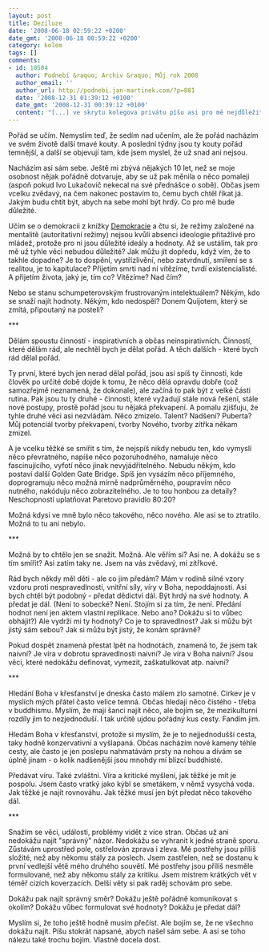 ```yaml
---
layout: post
title: Deziluze
date: '2008-06-18 02:59:22 +0200'
date_gmt: '2008-06-18 00:59:22 +0200'
category: kolem
tags: []
comments:
- id: 10504
  author: Podnebí &raquo; Archiv &raquo; Můj rok 2008
  author_email: ''
  author_url: http://podnebi.jan-martinek.com/?p=881
  date: '2008-12-31 01:39:12 +0100'
  date_gmt: '2008-12-31 00:39:12 +0100'
  content: "[...] ve skrytu kolegova privátu píšu asi pro mě nejdůležitější letošní zápisek &#8220;Deziluze&#8220;. Zůstal bez komentářů na webu, o to víc přišlo mailů a dalších, většinou [...]"
---
```

<p>Pořád se učím. Nemyslím teď, že sedím nad učením, ale že pořád nacházím ve svém životě další tmavé kouty. A poslední týdny jsou ty kouty pořád temnější, a další se objevují tam, kde jsem myslel, že už snad ani nejsou.</p>
<p>Nacházím asi sám sebe. Ještě mi zbývá nějakých 10 let, než se moje osobnost nějak pořádně dotvaruje, aby se už pak měnila o něco pomaleji (aspoň pokud Ivo Lukačovič nekecal na své přednášce o sobě). Občas jsem vcelku zvědavý, na čem nakonec postavím to, čemu bych chtěl říkat já. Jakým budu chtít být, abych na sebe mohl být hrdý. Co pro mě bude důležité.</p>
<p>Učím se o demokracii z knížky <a href="http://www.kosmas.cz/knihy/108218/demokracie/">Demokracie</a> a čtu si, že režimy založené na mentalitě (autoritativní režimy) nejsou kvůli absenci ideologie přitažlivé pro mládež, protože pro ni jsou důležité ideály a hodnoty. Až se ustálím, tak pro mě už tyhle věci nebudou důležité? Jak můžu jít dopředu, když vím, že to takhle dopadne? Je to dospění, vystřízlivění, nebo zatvrdnutí, smíření se s realitou, je to kapitulace? Přijetím smrti nad ní vítězíme, tvrdí existencialisté. A přijetím života, jaký je, tím co? Vítězíme? Nad čím?</p>
<p>Nebo se stanu schumpeterovským frustrovaným intelektuálem? Někým, kdo se snaží najít hodnoty. Někým, kdo nedospěl? Donem Quijotem, který se zmítá, připoutaný na posteli?</p>
<p>***</p>
<p>Dělám spoustu činností - inspirativních a občas neinspirativních. Činností, které dělám rád, ale nechtěl bych je dělat pořád. A těch dalších - které bych rád dělal pořád.</p>
<p>Ty první, které bych jen nerad dělal pořád, jsou asi spíš ty činnosti, kde člověk po určité době dojde k tomu, že něco dělá opravdu dobře (což samozřejmě neznamená, že dokonale), ale začíná to pak být z velké části rutina. Pak jsou tu ty druhé - činnosti, které vyžadují stále nová řešení, stále nové postupy, prostě pořád jsou tu nějaká překvapení. A pomalu zjišťuju, že tyhle druhé věci asi nezvládám. Něco zmizelo. Talent? Nadšení? Puberta? Můj potenciál tvorby překvapení, tvorby Nového, tvorby zítřka někam zmizel.</p>
<p>A je vcelku těžké se smířit s tím, že nejspíš nikdy nebudu ten, kdo vymyslí něco převratného, napíše něco pozoruhodného, namaluje něco fascinujícího, vyfotí něco jinak nevyjádřitelného. Nebudu někým, kdo postaví další Golden Gate Bridge. Spíš jen vysázím něco příjemného, doprogramuju něco možná mírně nadprůměrného, poupravím něco nutného, nakóduju něco zobrazitelného. Je to tou honbou za detaily? Neschopností uplatňovat Paretovo pravidlo 80:20?</p>
<p>Možná kdysi ve mně bylo něco takového, něco nového. Ale asi se to ztratilo. Možná to tu ani nebylo.</p>
<p>***</p>
<p>Možná by to chtělo jen se snažit. Možná. Ale věřím si? Asi ne. A dokážu se s tím smířit? Asi zatím taky ne. Jsem na vás zvědavý, mí zítřkové.</p>
<p>Rád bych někdy měl děti - ale co jim předám? Mám v rodině silné vzory vzdoru proti nespravedlnosti, vnitřní síly, víry v Boha, nepoddajnosti. Asi bych chtěl být podobný - předat dědictví dál. Být hrdý na své hodnoty. A předat je dál. (Není to sobecké? Není. Stojím si za tím, že není. Předání hodnot není jen aktem vlastní replikace. Nebo ano? Dokážu si to vůbec obhájit?) Ale vydrží mi ty hodnoty? Co je to spravedlnost? Jak si můžu být jistý sám sebou? Jak si můžu být jistý, že konám správně?</p>
<p>Pokud dospět znamená přestat lpět na hodnotách, znamená to, že jsem tak naivní? Je víra v dobrotu spravedlnosti naivní? Je víra v Boha naivní? Jsou věci, které nedokážu definovat, vymezit, zaškatulkovat atp. naivní?</p>
<p>***</p>
<p>Hledání Boha v křesťanství je dneska často málem zlo samotné. Církev je v myslích mých přátel často velice temná. Občas hledají něco čistého - třeba v buddhismu. Myslím, že mají šanci najít něco, ale bojím se, že mezikulturní rozdíly jim to nezjednoduší. I tak určitě ujdou pořádný kus cesty. Fandím jim. </p>
<p>Hledám Boha v křesťanství, protože si myslím, že je to nejjednodušší cesta, taky hodně konzervativní a vyšlapaná. Občas nacházím nové kameny téhle cesty, ale často je jen poslepu nahmatávám prsty na nohou a dívám se úplně jinam - o kolik nadšenější jsou mnohdy mí blízcí buddhisté.</p>
<p>Předávat víru. Také zvláštní. Víra a kritické myšlení, jak těžké je mít je pospolu. Jsem často vratký jako kýbl se smetákem, v němž vysychá voda. Jak těžké je najít rovnováhu. Jak těžké musí jen být předat něco takového dál.</p>
<p>***</p>
<p>Snažím se věci, události, problémy vidět z více stran. Občas už ani nedokážu najít "správný" názor. Nedokážu se vyhranit k jedné straně sporu. Zůstávám uprostřed pole, ostřelován zprava i zleva. Mé postřehy jsou příliš složité, než aby někomu stály za poslech. Jsem zastřelen, než se dostanu k první vedlejší větě mého druhého souvětí. Mé postřehy jsou příliš nesměle formulované, než aby někomu stály za kritiku. Jsem mistrem krátkých vět v téměř cizích koverzacích. Delší věty si pak raděj schovám pro sebe.</p>
<p>Dokážu pak najít správný směr? Dokážu ještě pořádně komunikovat s okolím? Dokážu vůbec formulovat své hodnoty? Dokážu je předat dál?</p>
<p>Myslím si, že toho ještě hodně musím přečíst. Ale bojím se, že ne všechno dokážu najít. Píšu stokrát napsané, abych našel sám sebe. A asi se toho nálezu také trochu bojím. Vlastně docela dost.</p>
